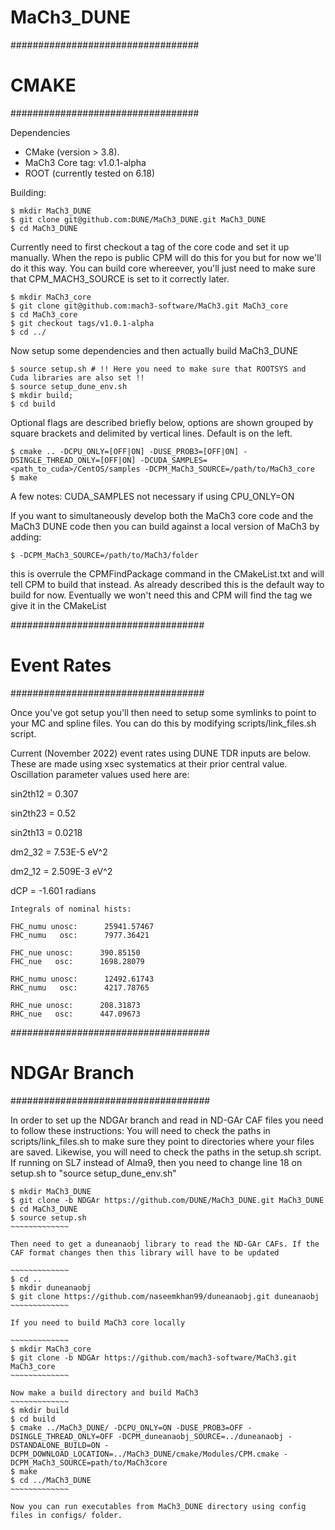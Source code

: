 # MaCh3_DUNE

##################################
# CMAKE #########
##################################

Dependencies

- CMake (version > 3.8). 
- MaCh3 Core tag: v1.0.1-alpha
- ROOT (currently tested on 6.18)

Building:

~~~~~~~~~~~~~~
$ mkdir MaCh3_DUNE
$ git clone git@github.com:DUNE/MaCh3_DUNE.git MaCh3_DUNE
$ cd MaCh3_DUNE
~~~~~~~~~~~~~~

Currently need to first checkout a tag of the core code and set it up manually. When the repo is public CPM will do this for you but for now we'll do it this way.
You can build core whereever, you'll just need to make sure that CPM_MACH3_SOURCE is set to it correctly later.

~~~~~~~~~~~~~~
$ mkdir MaCh3_core
$ git clone git@github.com:mach3-software/MaCh3.git MaCh3_core
$ cd MaCh3_core
$ git checkout tags/v1.0.1-alpha
$ cd ../
~~~~~~~~~~~~~~

Now setup some dependencies and then actually build MaCh3_DUNE

~~~~~~~~~~~~~~~
$ source setup.sh # !! Here you need to make sure that ROOTSYS and Cuda libraries are also set !!
$ source setup_dune_env.sh
$ mkdir build;
$ cd build
~~~~~~~~~~~~~~~

Optional flags are described briefly below, options are shown grouped by square brackets and delimited by vertical lines. Default is on the left.

~~~~~~~~~~~~~~
$ cmake .. -DCPU_ONLY=[OFF|ON] -DUSE_PROB3=[OFF|ON] -DSINGLE_THREAD_ONLY=[OFF|ON] -DCUDA_SAMPLES=<path_to_cuda>/CentOS/samples -DCPM_MaCh3_SOURCE=/path/to/MaCh3_core
$ make
~~~~~~~~~~~~~~

A few notes:
CUDA_SAMPLES not necessary if using CPU_ONLY=ON

If you want to simultaneously develop both the MaCh3 core code and the MaCh3 DUNE code then you can build against a local version of MaCh3 by adding:

~~~~~~~~~~~~~~
$ -DCPM_MaCh3_SOURCE=/path/to/MaCh3/folder
~~~~~~~~~~~~~~

this is overrule the CPMFindPackage command in the CMakeList.txt and will tell CPM to build that instead.
As already described this is the default way to build for now. Eventually we won't need this and CPM will find the tag we give it in the CMakeList

###################################
# Event Rates ######
###################################

Once you've got setup you'll then need to setup some symlinks to point to your MC and spline files. You can do this by modifying scripts/link_files.sh script. 

Current (November 2022) event rates using DUNE TDR inputs are below. These are made using xsec systematics at their prior central value. Oscillation parameter values used here are:

sin2th12 = 0.307

sin2th23 = 0.52

sin2th13 = 0.0218

dm2_32 = 7.53E-5 eV^2

dm2_12 = 2.509E-3 eV^2 

dCP = -1.601 radians

~~~~~~~~~~~~~~~~
Integrals of nominal hists:

FHC_numu unosc:      25941.57467
FHC_numu   osc:      7977.36421
 
FHC_nue unosc:      390.85150
FHC_nue   osc:      1698.28079
 
RHC_numu unosc:      12492.61743
RHC_numu   osc:      4217.78765
 
RHC_nue unosc:      208.31873
RHC_nue   osc:      447.09673
~~~~~~~~~~~~~~~~


####################################
# NDGAr Branch #######
####################################

In order to set up the NDGAr branch and read in ND-GAr CAF files you need to follow these instructions:
You will need to check the paths in scripts/link_files.sh to make sure they point to directories where your files are saved. Likewise, you will need to check the paths in the setup.sh script. If running on SL7 instead of Alma9, then you need to change line 18 on setup.sh to "source setup_dune_env.sh" 

~~~~~~~~~~~~~~
$ mkdir MaCh3_DUNE
$ git clone -b NDGAr https://github.com/DUNE/MaCh3_DUNE.git MaCh3_DUNE
$ cd MaCh3_DUNE
$ source setup.sh
~~~~~~~~~~~~~

Then need to get a duneanaobj library to read the ND-GAr CAFs. If the CAF format changes then this library will have to be updated

~~~~~~~~~~~~~
$ cd ..
$ mkdir duneanaobj
$ git clone https://github.com/naseemkhan99/duneanaobj.git duneanaobj
~~~~~~~~~~~~~

If you need to build MaCh3 core locally

~~~~~~~~~~~~~
$ mkdir MaCh3_core
$ git clone -b NDGAr https://github.com/mach3-software/MaCh3.git MaCh3_core
~~~~~~~~~~~~~

Now make a build directory and build MaCh3
~~~~~~~~~~~~~
$ mkdir build
$ cd build
$ cmake ../MaCh3_DUNE/ -DCPU_ONLY=ON -DUSE_PROB3=OFF -DSINGLE_THREAD_ONLY=OFF -DCPM_duneanaobj_SOURCE=../duneanaobj -DSTANDALONE_BUILD=ON -DCPM_DOWNLOAD_LOCATION=../MaCh3_DUNE/cmake/Modules/CPM.cmake -DCPM_MaCh3_SOURCE=path/to/MaCh3core
$ make
$ cd ../MaCh3_DUNE
~~~~~~~~~~~~~

Now you can run executables from MaCh3_DUNE directory using config files in configs/ folder.
